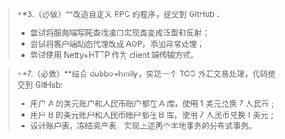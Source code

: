 >**3.（必做）**改造自定义 RPC 的程序，提交到 GitHub：
>
>- 尝试将服务端写死查找接口实现类变成泛型和反射；
>- 尝试将客户端动态代理改成 AOP，添加异常处理；
>- 尝试使用 Netty+HTTP 作为 client 端传输方式。



>**7.（必做）**结合 dubbo+hmily，实现一个 TCC 外汇交易处理，代码提交到 GitHub:
>
>- 用户 A 的美元账户和人民币账户都在 A 库，使用 1 美元兑换 7 人民币 ;
>- 用户 B 的美元账户和人民币账户都在 B 库，使用 7 人民币兑换 1 美元 ;
>- 设计账户表，冻结资产表，实现上述两个本地事务的分布式事务。

